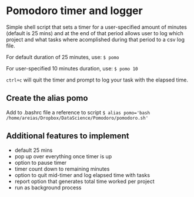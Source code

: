 # Pomodoro timer and logger

Simple shell script that sets a timer for a user-specified amount of minutes (default is 25 mins) and at the end of that period allows user to log which project and what tasks where acomplished during that period to a csv log file.

For default duration of 25 minutes, use:
`$ pomo` 

For user-specified 10 minutes duration, use:
`$ pomo 10`

`ctrl+c` will quit the timer and prompt to log your task with the elapsed time.


## Create the alias pomo
Add to .bashrc file a reference to script
`$ alias pomo='bash /home/areias/Dropbox/DataScience/Pomodoro/pomodoro.sh'`


## Additional features to implement
* default 25 mins
* pop up over everything once timer is up 
* option to pause timer
* timer count down to remaining minutes
* option to quit mid-timer and log elapsed time with tasks
* report option that generates total time worked per project 
* run as background process 


